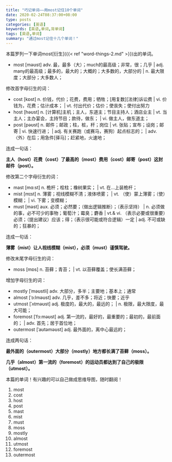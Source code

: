 ```yaml
---
title: "巧记单词——用most记住10个单词"
date: 2020-02-24T08:37:00+08:00
type: posts
categories: [英语]
keywords: [英语,单词,背单词]
tags: [英语,单词]
summary: "通过most记住十几个单词！"
---
```

本篇罗列一下单词most[衍生]({{< ref "word-things-2.md" >}})出的单词。

* most [məʊst] adv. 最，最多（大）；much的最高级；非常，很；几乎 | adj. many的最高级；最多的，最大的；大概的；大多数的，大部分的 | n. 最大限度；大部分；大多数人；

修改首字母衍生的词：

* cost [kɒst] n. 价钱，代价；花费，费用；牺牲；[用复数][法律]诉讼费 | vi. 价钱为，花费；估计成本； | vt. 付出代价；估价；使丧失；使付出努力
* host [həʊst] n. [计算机]主机；主人，东道主；节目主持人；酒店业主 | vt. 当主人；主办宴会，主持节目；款待，做东； | vi. 做主人，做东道主；
* post [pəʊst] n. 邮件；邮政；柱，桩，杆；岗位 | vt. 张贴；宣布；设岗；邮寄 | vi. 快速行进； | adj. 有关赛跑（或赛马，赛狗）起点标志的； | adv. 〈外〉在后；用急件[驿马]；赶紧地，火速地；

连成一句话：

**主人（host）花费（cost）了最高的（most）费用（cost）邮寄（post）这封邮件（post）。**

修改第二个字母衍生的词：

* mast [mɑ:st] n. 桅杆；栓柱；橡树果实； | vt. 在…上装桅杆；
* mist [mɪst] n. 薄雾；视线模糊不清；液体喷雾； | vt. （使）蒙上薄雾；（使）模糊； | vi. 下雾；变模糊；
* must [məst] aux. 必须；必然要；（做出逻辑推断）；（表示坚持） | n. 必须做的事，必不可少的事物；葡萄汁；霉臭；麝香 | vt.& vi. （表示必要或很重要）必须；（提出建议）应该；得；（表示很可能或符合逻辑）一定 | adj. 不可或缺的；狂暴的；

连成一句话：

**薄雾（mist）让人视线模糊（mist），必须（must）谨慎驾驶。**

修改末尾字母衍生的词：

* moss [mɒs] n. 苔藓；青苔； | vt. 以苔藓覆盖；使长满苔藓；

增加字母衍生的词：

* mostly [ˈməʊstli] adv. 大部分，多半；主要地；基本上；通常
* almost [ˈɔ:lməʊst] adv. 几乎，差不多；将近；快要；近乎
* utmost [ˈʌtməʊst] adj. 极度的，最大的，最远的； | n. 极限，最大限度，最大可能；
* foremost [ˈfɔ:məʊst] adj. 第一流的，最好的，最重要的；最初的，最前面的； | adv. 首先；居于首位地；
* outermost [ˈaʊtəməʊst] adj. 最外面的，离中心最远的；

连成两句话：

**最外面的（outermost）大部分（mostly）地方都长满了苔藓（moss）。**

**几乎（almost）第一流的（foremost）的运动员都达到了自己的极限（utmost）。**

本篇的单词！有兴趣的可以自己做成思维导图，随时翻阅！
1. most
1. cost
1. host
1. post
1. mast
1. mist
1. must
1. moss
1. mostly
1. almost
1. utmost
1. foremost
1. outermost